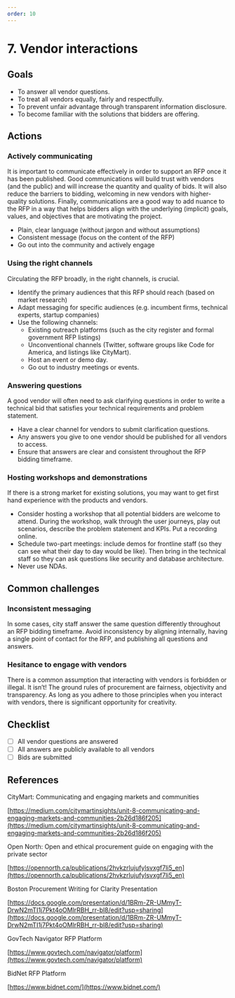 ```yaml
---
order: 10
---
```


# 7. Vendor interactions

## Goals

* To answer all vendor questions.
* To treat all vendors equally, fairly and respectfully.
* To prevent unfair advantage through transparent information disclosure.
* To become familiar with the solutions that bidders are offering.

## Actions

### Actively communicating

It is important to communicate effectively in order to support an RFP once it has been published. Good communications will build trust with vendors (and the public) and will increase the quantity and quality of bids. It will also reduce the barriers to bidding, welcoming in new vendors with higher-quality solutions. Finally, communications are a good way to add nuance to the RFP in a way that helps bidders align with the underlying (implicit) goals, values, and objectives that are motivating the project.

* Plain, clear language (without jargon and without assumptions)
* Consistent message (focus on the content of the RFP)
* Go out into the community and actively engage

### Using the right channels

Circulating the RFP broadly, in the right channels, is crucial.

* Identify the primary audiences that this RFP should reach (based on market research)
* Adapt messaging for specific audiences (e.g. incumbent firms, technical experts, startup companies)
* Use the following channels:
  * Existing outreach platforms (such as the city register and formal government RFP listings)
  * Unconventional channels (Twitter, software groups like Code for America, and listings like CityMart).
  * Host an event or demo day.
  * Go out to industry meetings or events.

### Answering questions

A good vendor will often need to ask clarifying questions in order to write a technical bid that satisfies your technical requirements and problem statement.

* Have a clear channel for vendors to submit clarification questions.
* Any answers you give to one vendor should be published for all vendors to access.
* Ensure that answers are clear and consistent throughout the RFP bidding timeframe.

### Hosting workshops and demonstrations

If there is a strong market for existing solutions, you may want to get first hand experience with the products and vendors.

* Consider hosting a workshop that all potential bidders are welcome to attend. During the workshop, walk through the user journeys, play out scenarios, describe the problem statement and KPIs. Put a recording online.
* Schedule two-part meetings: include demos for frontline staff (so they can see what their day to day would be like). Then bring in the technical staff so they can ask questions like security and database architecture.
* Never use NDAs.

## Common challenges

### Inconsistent messaging

In some cases, city staff answer the same question differently throughout an RFP bidding timeframe. Avoid inconsistency by aligning internally, having a single point of contact for the RFP, and publishing all questions and answers.

### Hesitance to engage with vendors

There is a common assumption that interacting with vendors is forbidden or illegal. It isn’t! The ground rules of procurement are fairness, objectivity and transparency. As long as you adhere to those principles when you interact with vendors, there is significant opportunity for creativity.

## Checklist

* [ ] All vendor questions are answered
* [ ] All answers are publicly available to all vendors
* [ ] Bids are submitted

## References

CityMart: Communicating and engaging markets and communities

[https://medium.com/citymartinsights/unit-8-communicating-and-engaging-markets-and-communities-2b26d186f205](https://medium.com/citymartinsights/unit-8-communicating-and-engaging-markets-and-communities-2b26d186f205)

Open North: Open and ethical procurement guide on engaging with the private sector

[https://opennorth.ca/publications/2hvkzrlujufylsvxgf7li5_en](https://opennorth.ca/publications/2hvkzrlujufylsvxgf7li5_en)

Boston Procurement Writing for Clarity Presentation

[https://docs.google.com/presentation/d/1BRm-ZR-UMmyT-DrwN2mTI1j7Pkt4oOMlrRBH_rr-bl8/edit?usp=sharing](https://docs.google.com/presentation/d/1BRm-ZR-UMmyT-DrwN2mTI1j7Pkt4oOMlrRBH_rr-bl8/edit?usp=sharing)

GovTech Navigator RFP Platform

[https://www.govtech.com/navigator/platform](https://www.govtech.com/navigator/platform)

BidNet RFP Platform

[https://www.bidnet.com/](https://www.bidnet.com/)
